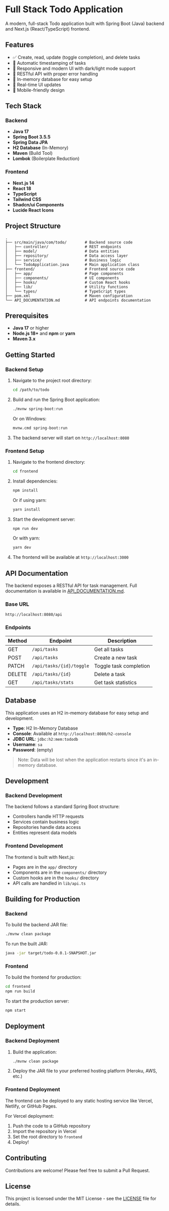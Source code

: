 # Full Stack Todo Application

A modern, full-stack Todo application built with Spring Boot (Java) backend and Next.js (React/TypeScript) frontend.


## Features

- ✅ Create, read, update (toggle completion), and delete tasks
- 📅 Automatic timestamping of tasks
- 🎨 Responsive and modern UI with dark/light mode support
- 🔌 RESTful API with proper error handling
- 🧠 In-memory database for easy setup
- 🔄 Real-time UI updates
- 📱 Mobile-friendly design

## Tech Stack

### Backend
- **Java 17**
- **Spring Boot 3.5.5**
- **Spring Data JPA**
- **H2 Database** (In-Memory)
- **Maven** (Build Tool)
- **Lombok** (Boilerplate Reduction)

### Frontend
- **Next.js 14**
- **React 18**
- **TypeScript**
- **Tailwind CSS**
- **Shadcn/ui Components**
- **Lucide React Icons**

## Project Structure

```
.
├── src/main/java/com/todo/        # Backend source code
│   ├── controller/                # REST endpoints
│   ├── model/                     # Data entities
│   ├── repository/                # Data access layer
│   ├── service/                   # Business logic
│   └── TodoApplication.java       # Main application class
├── frontend/                      # Frontend source code
│   ├── app/                       # Page components
│   ├── components/                # UI components
│   ├── hooks/                     # Custom React hooks
│   ├── lib/                       # Utility functions
│   └── types/                     # TypeScript types
├── pom.xml                        # Maven configuration
└── API_DOCUMENTATION.md           # API endpoints documentation
```

## Prerequisites

- **Java 17** or higher
- **Node.js 18+** and **npm** or **yarn**
- **Maven 3.x**

## Getting Started

### Backend Setup

1. Navigate to the project root directory:
   ```bash
   cd /path/to/todo
   ```

2. Build and run the Spring Boot application:
   ```bash
   ./mvnw spring-boot:run
   ```
   
   Or on Windows:
   ```bash
   mvnw.cmd spring-boot:run
   ```

3. The backend server will start on `http://localhost:8080`

### Frontend Setup

1. Navigate to the frontend directory:
   ```bash
   cd frontend
   ```

2. Install dependencies:
   ```bash
   npm install
   ```
   
   Or if using yarn:
   ```bash
   yarn install
   ```

3. Start the development server:
   ```bash
   npm run dev
   ```
   
   Or with yarn:
   ```bash
   yarn dev
   ```

4. The frontend will be available at `http://localhost:3000`

## API Documentation

The backend exposes a RESTful API for task management. Full documentation is available in [API_DOCUMENTATION.md](API_DOCUMENTATION.md).

### Base URL
```
http://localhost:8080/api
```

### Endpoints

| Method | Endpoint           | Description                  |
|--------|--------------------|------------------------------|
| GET    | `/api/tasks`       | Get all tasks                |
| POST   | `/api/tasks`       | Create a new task            |
| PATCH  | `/api/tasks/{id}/toggle` | Toggle task completion |
| DELETE | `/api/tasks/{id}`  | Delete a task                |
| GET    | `/api/tasks/stats` | Get task statistics          |

## Database

This application uses an H2 in-memory database for easy setup and development.

- **Type**: H2 In-Memory Database
- **Console**: Available at `http://localhost:8080/h2-console`
- **JDBC URL**: `jdbc:h2:mem:tododb`
- **Username**: `sa`
- **Password**: (empty)

> Note: Data will be lost when the application restarts since it's an in-memory database.

## Development

### Backend Development

The backend follows a standard Spring Boot structure:
- Controllers handle HTTP requests
- Services contain business logic
- Repositories handle data access
- Entities represent data models

### Frontend Development

The frontend is built with Next.js:
- Pages are in the `app/` directory
- Components are in the `components/` directory
- Custom hooks are in the `hooks/` directory
- API calls are handled in `lib/api.ts`

## Building for Production

### Backend

To build the backend JAR file:
```bash
./mvnw clean package
```

To run the built JAR:
```bash
java -jar target/todo-0.0.1-SNAPSHOT.jar
```

### Frontend

To build the frontend for production:
```bash
cd frontend
npm run build
```

To start the production server:
```bash
npm start
```

## Deployment

### Backend Deployment

1. Build the application:
   ```bash
   ./mvnw clean package
   ```

2. Deploy the JAR file to your preferred hosting platform (Heroku, AWS, etc.)

### Frontend Deployment

The frontend can be deployed to any static hosting service like Vercel, Netlify, or GitHub Pages.

For Vercel deployment:
1. Push the code to a GitHub repository
2. Import the repository in Vercel
3. Set the root directory to `frontend`
4. Deploy!

## Contributing

Contributions are welcome! Please feel free to submit a Pull Request.

## License

This project is licensed under the MIT License - see the [LICENSE](LICENSE) file for details.
